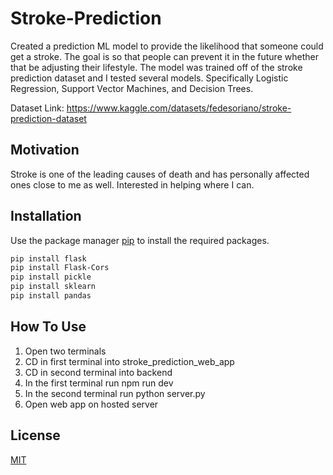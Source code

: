 # Stroke-Prediction

Created a prediction ML model to provide the likelihood that someone could get a stroke. The goal is so that people can prevent it in the future whether that be adjusting their lifestyle. The model was trained off of the stroke prediction dataset and I tested several models. Specifically Logistic Regression, Support Vector Machines, and Decision Trees. 

Dataset Link: https://www.kaggle.com/datasets/fedesoriano/stroke-prediction-dataset

## Motivation

Stroke is one of the leading causes of death and has personally affected ones close to me as well. Interested in helping where I can.


## Installation

Use the package manager [pip](https://pip.pypa.io/en/stable/) to install the required packages.

```bash
pip install flask
pip install Flask-Cors
pip install pickle
pip install sklearn
pip install pandas
```


## How To Use

1. Open two terminals
2. CD in first terminal into stroke_prediction_web_app
3. CD in second terminal into backend
4. In the first terminal run npm run dev
5. In the second terminal run python server.py
6. Open web app on hosted server


## License

[MIT](https://choosealicense.com/licenses/mit/)